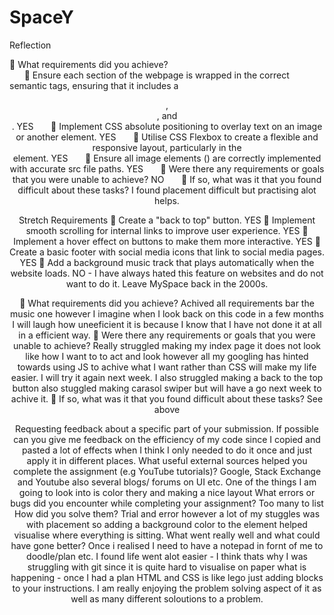 # SpaceY

Reflection

🎯 What requirements did you achieve?  
&nbsp;&nbsp;&nbsp;&nbsp;&nbsp;&nbsp;🎯 Ensure each section of the webpage is wrapped in the correct semantic tags, ensuring that it includes a <header>, <nav>, and <footer>. YES
&nbsp;&nbsp;&nbsp;&nbsp;&nbsp;&nbsp;🎯 Implement CSS absolute positioning to overlay text on an image or another element. YES
&nbsp;&nbsp;&nbsp;&nbsp;&nbsp;&nbsp;🎯 Utilise CSS Flexbox to create a flexible and responsive layout, particularly in the <nav> element. YES
&nbsp;&nbsp;&nbsp;&nbsp;&nbsp;&nbsp;🎯 Ensure all image elements (<img>) are correctly implemented with accurate src file paths. YES
&nbsp;&nbsp;&nbsp;&nbsp;&nbsp;&nbsp;🎯 Were there any requirements or goals that you were unable to achieve? NO
&nbsp;&nbsp;&nbsp;&nbsp;&nbsp;&nbsp;🎯 If so, what was it that you found difficult about these tasks? I found placement difficult but practising alot helps.

Stretch Requirements
🏹 Create a "back to top" button. YES
🏹 Implement smooth scrolling for internal links to improve user experience. YES
🏹 Implement a hover effect on buttons to make them more interactive. YES
🏹 Create a basic footer with social media icons that link to social media pages. YES
🏹 Add a background music track that plays automatically when the website loads. NO - I have always hated this feature on websites and do not want to do it. Leave MySpace back in the 2000s.

🎯 What requirements did you achieve? Achived all requirements bar the music one however I imagine when I look back on this code in a few months I will laugh how uneeficient it is because I know that I have not done it at all in a efficient way.
🎯 Were there any requirements or goals that you were unable to achieve? Really struggled making my index page it does not look like how I want to to act and look however all my googling has hinted towards using JS to achive what I want rather than CSS will make my life easier. I will try it again next week. I also struggled making a back to the top button also stuggled making carasol swiper but will have a go next week to achive it.
🎯 If so, what was it that you found difficult about these tasks? See above

Requesting feedback about a specific part of your submission. If possible can you give me feedback on the efficiency of my code since I copied and pasted a lot of effects when I think I only needed to do it once and just apply it in different places.
What useful external sources helped you complete the assignment (e.g YouTube tutorials)? Google, Stack Exchange and Youtube also several blogs/ forums on UI etc. One of the things I am going to look into is color thery and making a nice layout
What errors or bugs did you encounter while completing your assignment? Too many to list How did you solve them? Trial and error however a lot of my stuggles was with placement so adding a background color to the element helped visualise where everything is sitting.
What went really well and what could have gone better? Once i realised I need to have a notepad in fornt of me to doodle/plan etc. I found life went alot easier - I think thats why I was struggling with git since it is quite hard to visualise on paper what is happening - once I had a plan HTML and CSS is like lego just adding blocks to your instructions. I am really enjoying the problem solving aspect of it as well as many different soloutions to a problem.
